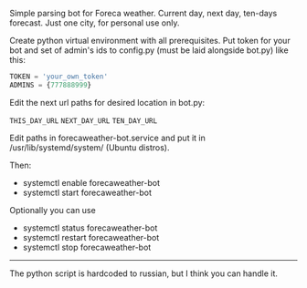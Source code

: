 Simple parsing bot for Foreca weather. Current day, next day, ten-days forecast. Just one city, for personal use only.

Create python virtual environment with all prerequisites. Put token for your bot and set of admin's ids to config.py (must be laid alongside bot.py) like this:

```python
TOKEN = 'your_own_token'
ADMINS = {777888999}
```

Edit the next url paths for desired location in bot.py:

`THIS_DAY_URL`
`NEXT_DAY_URL`
`TEN_DAY_URL`

Edit paths in forecaweather-bot.service and put it in /usr/lib/systemd/system/ (Ubuntu distros).

Then:
- systemctl enable forecaweather-bot
- systemctl start forecaweather-bot

Optionally you can use
- systemctl status forecaweather-bot
- systemctl restart forecaweather-bot
- systemctl stop forecaweather-bot

---
The python script is hardcoded to russian, but I think you can handle it.